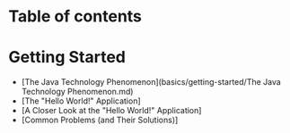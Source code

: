 # Table of contents

# Getting Started
* [The Java Technology Phenomenon](basics/getting-started/The Java Technology Phenomenon.md)
* [The "Hello World!" Application]
* [A Closer Look at the "Hello World!" Application]
* [Common Problems (and Their Solutions)]